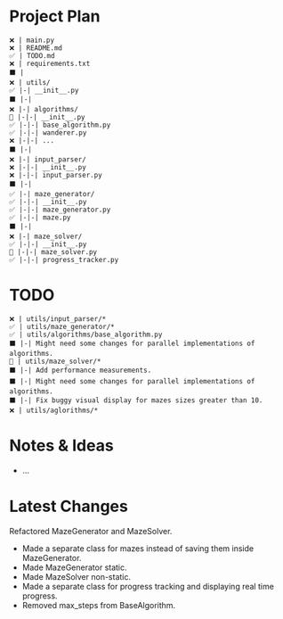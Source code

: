 # Project Plan
```
❌ | main.py
❌ | README.md
✅ | TODO.md
❌ | requirements.txt
⬛ |
❌ | utils/
✅ |-| __init__.py
⬛ |-|
❌ |-| algorithms/
🔄 |-|-| __init__.py
✅ |-|-| base_algorithm.py
✅ |-|-| wanderer.py
❌ |-|-| ...
⬛ |-|
❌ |-| input_parser/
❌ |-|-| __init__.py
❌ |-|-| input_parser.py
⬛ |-|
✅ |-| maze_generator/
✅ |-|-| __init__.py
✅ |-|-| maze_generator.py
✅ |-|-| maze.py
⬛ |-|
❌ |-| maze_solver/
✅ |-|-| __init__.py
🔄 |-|-| maze_solver.py
✅ |-|-| progress_tracker.py
```

# TODO
```
❌ | utils/input_parser/*
✅ | utils/maze_generator/*
✅ | utils/algorithms/base_algorithm.py
⬛ |-| Might need some changes for parallel implementations of algorithms.
🔄 | utils/maze_solver/*
⬛ |-| Add performance measurements.
⬛ |-| Might need some changes for parallel implementations of algorithms.
⬛ |-| Fix buggy visual display for mazes sizes greater than 10.
❌ | utils/aglorithms/*
```

# Notes & Ideas
- ...

# Latest Changes
Refactored MazeGenerator and MazeSolver.

- Made a separate class for mazes instead of saving them inside MazeGenerator.
- Made MazeGenerator static.
- Made MazeSolver non-static.
- Made a separate class for progress tracking and displaying real time progress.
- Removed max_steps from BaseAlgorithm.